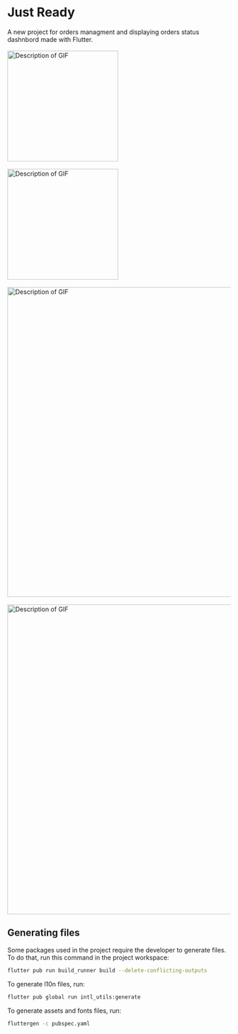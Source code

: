 # Just Ready

A new project for orders managment and displaying orders status dashnbord made with Flutter. 
<br><br>
<img src="assets/gifs/create_order.gif" alt="Description of GIF" width="250">
<br><br>
<img src="assets/gifs/add_meal.gif" alt="Description of GIF" width="250">
<br><br>
<img src="assets/gifs/prepare_order.gif" alt="Description of GIF" width="700">
<br><br>
<img src="assets/gifs/dashboard.gif" alt="Description of GIF" width="700">

## Generating files

Some packages used in the project require the developer to generate files. To do that, run this
command in the project workspace:

```sh
flutter pub run build_runner build --delete-conflicting-outputs
```

To generate l10n files, run:

```sh
flutter pub global run intl_utils:generate
```

To generate assets and fonts files, run:

```sh
fluttergen -c pubspec.yaml
```
